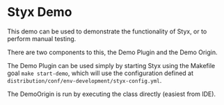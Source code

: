 # Styx Demo

This demo can be used to demonstrate the functionality of Styx, or to perform manual testing.

There are two components to this, the Demo Plugin and the Demo Origin.

The Demo Plugin can be used simply by starting Styx using the Makefile goal `make start-demo`, which will use the 
configuration defined at `distribution/conf/env-development/styx-config.yml`.

The DemoOrigin is run by executing the class directly (easiest from IDE).
